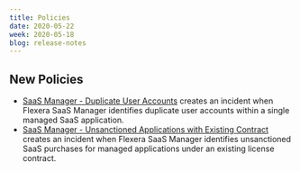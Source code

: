 ```yaml
---
title: Policies
date: 2020-05-22
week: 2020-05-18
blog: release-notes
---
```


## New Policies

* [SaaS Manager - Duplicate User Accounts](https://github.com/rightscale/policy_templates/blob/master/saas/fsm/duplicate_users) creates an incident when Flexera SaaS Manager identifies duplicate user accounts within a single managed SaaS application.
* [SaaS Manager - Unsanctioned Applications with Existing Contract](https://github.com/rightscale/policy_templates/blob/master/saas/fsm/unsanctioned_apps_with_contract) creates an incident when Flexera SaaS Manager identifies unsanctioned SaaS purchases for managed applications under an existing license contract.
